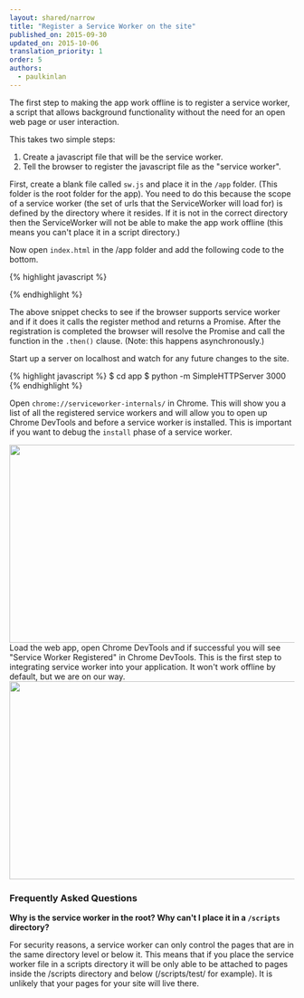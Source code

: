 ```yaml
---
layout: shared/narrow
title: "Register a Service Worker on the site"
published_on: 2015-09-30
updated_on: 2015-10-06
translation_priority: 1
order: 5
authors:
  - paulkinlan
---
```


The first step to making the app work offline is to register a service worker, a script that allows background functionality without the need for an open web page or user interaction.

This takes two simple steps:

1. Create a javascript file that will be the service worker.
1. Tell the browser to register the javascript file as the "service worker".

First, create a blank file called `sw.js` and place it in the `/app` folder. (This 
folder is the root folder for the app).  You need to do this because the scope 
of a service worker (the set of urls that the ServiceWorker will load for) is 
defined by the directory where it resides. If it is not in the correct directory 
then the ServiceWorker will not be able to make the app work offline (this means 
you can't place it in a script directory.)

Now open `index.html` in the /app folder and add the following code to the bottom.

{% highlight javascript %}
<script>
if('serviceWorker' in navigator) {
  navigator.serviceWorker
           .register('/sw.js')
           .then(function() { console.log("Service Worker Registered"); });
}
</script>
{% endhighlight %}

The above snippet checks to see if the browser supports service worker and if it 
does it calls the register method and returns a Promise.  After the registration 
is completed the browser will resolve the Promise and call the function in the 
`.then()` clause. (Note: this happens asynchronously.)

Start up a server on localhost and watch for any future changes to the site.

{% highlight javascript %}
$ cd app
$ python -m SimpleHTTPServer 3000
{% endhighlight %}

Open `chrome://serviceworker-internals/` in Chrome. This will show you a list of 
all the registered service workers and will allow you to open up Chrome DevTools 
and before a service worker is installed.  This is important if you want to 
debug the `install` phase of a service worker.

<img src="images/image02.png" width="624" height="350" />  
Load the web app, open Chrome DevTools and if successful you will see "Service 
Worker Registered" in Chrome DevTools.  This is the first step to integrating 
service worker into your application.  It won't work offline by default, but we 
are on our way.

<img src="images/image03.png" width="624" height="350" />
  
### Frequently Asked Questions

**Why is the service worker in the root?  Why can't I place it in a `/scripts` 
  directory?**

For security reasons, a service worker can only control the pages that are 
in the same directory level or below it.  This means that if you place the 
service worker file in a scripts directory it will be only able to be 
attached to pages inside the /scripts directory and below (/scripts/test/ 
for example).  It is unlikely that your pages for your site will live 
there.


